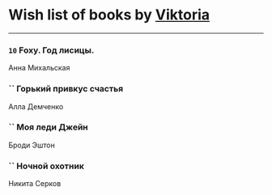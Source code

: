 # Wish list of books by [Viktoria](https://ok.ru/profile/536771522733)
---

### `10` Foxy. Год лисицы.
Анна Михальская

### `` Горький привкус счастья
Алла Демченко

### `` Моя леди Джейн
Броди Эштон

### `` Ночной охотник
Никита Серков

